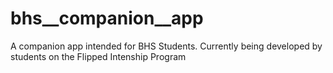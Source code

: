 # bhs__companion__app

A companion app intended for BHS Students.
Currently being developed by students on the Flipped Intenship Program
